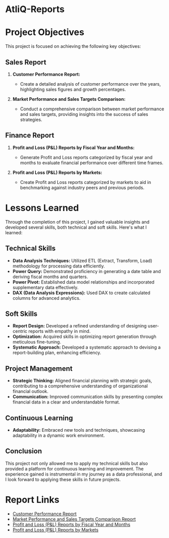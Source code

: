 # AtliQ-Reports

# Project Objectives

This project is focused on achieving the following key objectives:

## Sales Report

1. **Customer Performance Report:**
   - Create a detailed analysis of customer performance over the years, highlighting sales figures and growth percentages.

2. **Market Performance and Sales Targets Comparison:**
   - Conduct a comprehensive comparison between market performance and sales targets, providing insights into the success of sales strategies.

## Finance Report

1. **Profit and Loss (P&L) Reports by Fiscal Year and Months:**
   - Generate Profit and Loss reports categorized by fiscal year and months to evaluate financial performance over different time frames.

2. **Profit and Loss (P&L) Reports by Markets:**
   - Create Profit and Loss reports categorized by markets to aid in benchmarking against industry peers and previous periods.

# Lessons Learned

Through the completion of this project, I gained valuable insights and developed several skills, both technical and soft skills. Here's what I learned:

## Technical Skills

- **Data Analysis Techniques:** Utilized ETL (Extract, Transform, Load) methodology for processing data efficiently.
- **Power Query:** Demonstrated proficiency in generating a date table and deriving fiscal months and quarters.
- **Power Pivot:** Established data model relationships and incorporated supplementary data effectively.
- **DAX (Data Analysis Expressions):** Used DAX to create calculated columns for advanced analytics.

## Soft Skills

- **Report Design:** Developed a refined understanding of designing user-centric reports with empathy in mind.
- **Optimization:** Acquired skills in optimizing report generation through meticulous fine-tuning.
- **Systematic Approach:** Developed a systematic approach to devising a report-building plan, enhancing efficiency.

## Project Management

- **Strategic Thinking:** Aligned financial planning with strategic goals, contributing to a comprehensive understanding of organizational financial outlook.
- **Communication:** Improved communication skills by presenting complex financial data in a clear and understandable format.

## Continuous Learning

- **Adaptability:** Embraced new tools and techniques, showcasing adaptability in a dynamic work environment.

## Conclusion

This project not only allowed me to apply my technical skills but also provided a platform for continuous learning and improvement. The experience gained is instrumental in my journey as a data professional, and I look forward to applying these skills in future projects.

# Report Links

- [Customer Performance Report](https://github.com/Sanjay-saini-29/Excel-AtliQ-Reports-/blob/main/AtliQ%20Customer%20Performance%20Report.pdf)
- [Market Performance and Sales Targets Comparison Report](https://github.com/Sanjay-saini-29/Excel-AtliQ-Reports-/blob/main/AtliQ%20Market%20Performance%20Report.pdf)
- [Profit and Loss (P&L) Reports by Fiscal Year and Months](https://github.com/Sanjay-saini-29/Excel-AtliQ-Reports-/blob/main/AtliQ%20P%26L%20Statement%20by%20Months.pdf)
- [Profit and Loss (P&L) Reports by Markets](https://github.com/Sanjay-saini-29/Excel-AtliQ-Reports-/blob/main/AtliQ%20P%26L%20Statement%20by%20Markets.pdf)
